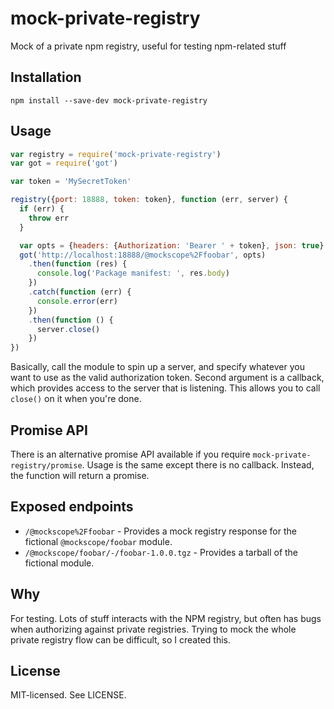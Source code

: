 # mock-private-registry

Mock of a private npm registry, useful for testing npm-related stuff

## Installation

```
npm install --save-dev mock-private-registry
```

## Usage

```js
var registry = require('mock-private-registry')
var got = require('got')

var token = 'MySecretToken'

registry({port: 18888, token: token}, function (err, server) {
  if (err) {
    throw err
  }

  var opts = {headers: {Authorization: 'Bearer ' + token}, json: true}
  got('http://localhost:18888/@mockscope%2Ffoobar', opts)
    .then(function (res) {
      console.log('Package manifest: ', res.body)
    })
    .catch(function (err) {
      console.error(err)
    })
    .then(function () {
      server.close()
    })
})
```

Basically, call the module to spin up a server, and specify whatever you want to use as the valid authorization token. Second argument is a callback, which provides access to the server that is listening. This allows you to call `close()` on it when you're done.

## Promise API

There is an alternative promise API available if you require `mock-private-registry/promise`. Usage is the same except there is no callback. Instead, the function will return a promise.

## Exposed endpoints

* `/@mockscope%2Ffoobar` - Provides a mock registry response for the fictional `@mockscope/foobar` module.
* `/@mockscope/foobar/-/foobar-1.0.0.tgz` - Provides a tarball of the fictional module.

## Why

For testing. Lots of stuff interacts with the NPM registry, but often has bugs when authorizing against private registries. Trying to mock the whole private registry flow can be difficult, so I created this.

## License

MIT-licensed. See LICENSE.
